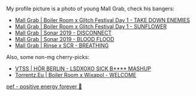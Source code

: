 My profile picture is a photo of young Mall Grab, check his bangers:

* [Mall Grab | Boiler Room x Glitch Festival Day 1 - TAKE DOWN ENEMIES](http://youtu.be/4mtfCl5J78c?t=3418)
* [Mall Grab | Boiler Room x Glitch Festival Day 1 - SUNFLOWER](http://youtu.be/4mtfCl5J78c?t=3670)
* [Mall Grab | Sonar 2019 - DISCONNECT](http://youtu.be/irTqcOFRK_o?t=592)
* [Mall Grab | Sonar 2019 - BLOOD FLOOD](http://youtu.be/irTqcOFRK_o?t=2210)
* [Mall Grab | Rinse x SCR - BREATHING](http://youtu.be/RuK-ST4PS74?t=1715)

Also, some non-mg cherry-picks:

* [VTSS | HÖR BERLIN - LSDXOXO SICK B**** MASHUP](http://youtu.be/6RjJFoGt0y4?t=2138)
* [Torrentz.Eu | Boiler Room x Wixapol - WELCOME](http://youtu.be/y57KgeCwukc?t=111)


[pef - positive energy forever 🐨](https://github.com/wlgs)


